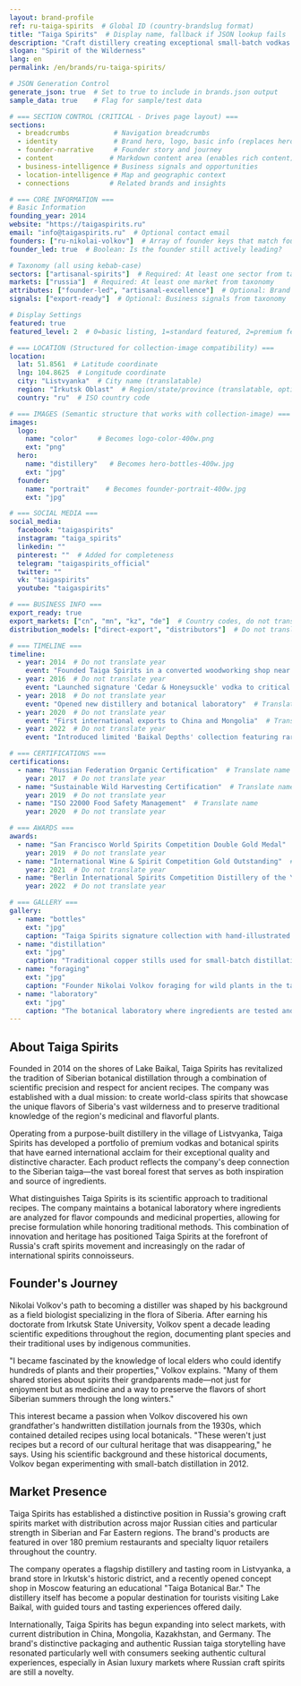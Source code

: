 ```yaml
---
layout: brand-profile
ref: ru-taiga-spirits  # Global ID (country-brandslug format)
title: "Taiga Spirits"  # Display name, fallback if JSON lookup fails
description: "Craft distillery creating exceptional small-batch vodkas and botanical spirits using ancient Siberian recipes and wild-harvested ingredients."
slogan: "Spirit of the Wilderness"
lang: en
permalink: /en/brands/ru-taiga-spirits/

# JSON Generation Control
generate_json: true  # Set to true to include in brands.json output
sample_data: true    # Flag for sample/test data

# === SECTION CONTROL (CRITICAL - Drives page layout) ===
sections:
  - breadcrumbs           # Navigation breadcrumbs
  - identity              # Brand hero, logo, basic info (replaces hero)
  - founder-narrative     # Founder story and journey
  - content              # Markdown content area (enables rich content)
  - business-intelligence # Business signals and opportunities
  - location-intelligence # Map and geographic context
  - connections          # Related brands and insights

# === CORE INFORMATION ===
# Basic Information
founding_year: 2014
website: "https://taigaspirits.ru"
email: "info@taigaspirits.ru"  # Optional contact email
founders: ["ru-nikolai-volkov"]  # Array of founder keys that match founders.json entries
founder_led: true  # Boolean: Is the founder still actively leading?

# Taxonomy (all using kebab-case)
sectors: ["artisanal-spirits"]  # Required: At least one sector from taxonomy
markets: ["russia"]  # Required: At least one market from taxonomy
attributes: ["founder-led", "artisanal-excellence"]  # Optional: Brand attributes from taxonomy
signals: ["export-ready"]  # Optional: Business signals from taxonomy

# Display Settings
featured: true
featured_level: 2  # 0=basic listing, 1=standard featured, 2=premium featured

# === LOCATION (Structured for collection-image compatibility) ===
location:
  lat: 51.8561  # Latitude coordinate
  lng: 104.8625  # Longitude coordinate
  city: "Listvyanka"  # City name (translatable)
  region: "Irkutsk Oblast"  # Region/state/province (translatable, optional)
  country: "ru"  # ISO country code

# === IMAGES (Semantic structure that works with collection-image) ===
images:
  logo:
    name: "color"     # Becomes logo-color-400w.png
    ext: "png"
  hero:
    name: "distillery"   # Becomes hero-bottles-400w.jpg
    ext: "jpg"
  founder:
    name: "portrait"    # Becomes founder-portrait-400w.jpg
    ext: "jpg"

# === SOCIAL MEDIA ===
social_media:
  facebook: "taigaspirits"
  instagram: "taiga_spirits"
  linkedin: ""
  pinterest: ""  # Added for completeness
  telegram: "taigaspirits_official"
  twitter: ""
  vk: "taigaspirits"
  youtube: "taigaspirits"

# === BUSINESS INFO ===
export_ready: true
export_markets: ["cn", "mn", "kz", "de"]  # Country codes, do not translate
distribution_models: ["direct-export", "distributors"]  # Do not translate codes

# === TIMELINE ===
timeline:
  - year: 2014  # Do not translate year
    event: "Founded Taiga Spirits in a converted woodworking shop near Lake Baikal"  # Translate event description
  - year: 2016  # Do not translate year
    event: "Launched signature 'Cedar & Honeysuckle' vodka to critical acclaim"  # Translate event description
  - year: 2018  # Do not translate year
    event: "Opened new distillery and botanical laboratory"  # Translate event description
  - year: 2020  # Do not translate year
    event: "First international exports to China and Mongolia"  # Translate event description
  - year: 2022  # Do not translate year
    event: "Introduced limited 'Baikal Depths' collection featuring rare endemic herbs"  # Translate event description

# === CERTIFICATIONS ===
certifications:
  - name: "Russian Federation Organic Certification"  # Translate name
    year: 2017  # Do not translate year
  - name: "Sustainable Wild Harvesting Certification"  # Translate name
    year: 2019  # Do not translate year
  - name: "ISO 22000 Food Safety Management"  # Translate name
    year: 2020  # Do not translate year

# === AWARDS ===
awards:
  - name: "San Francisco World Spirits Competition Double Gold Medal"  # Translate name
    year: 2019  # Do not translate year
  - name: "International Wine & Spirit Competition Gold Outstanding"  # Translate name
    year: 2021  # Do not translate year
  - name: "Berlin International Spirits Competition Distillery of the Year in Russia"  # Translate name
    year: 2022  # Do not translate year

# === GALLERY ===
gallery:
  - name: "bottles"
    ext: "jpg"
    caption: "Taiga Spirits signature collection with hand-illustrated botanical ingredient labels"
  - name: "distillation"
    ext: "jpg"
    caption: "Traditional copper stills used for small-batch distillation"
  - name: "foraging"
    ext: "jpg"
    caption: "Founder Nikolai Volkov foraging for wild plants in the taiga"
  - name: "laboratory"
    ext: "jpg"
    caption: "The botanical laboratory where ingredients are tested and recipes developed"
---
```


## About Taiga Spirits

Founded in 2014 on the shores of Lake Baikal, Taiga Spirits has revitalized the tradition of Siberian botanical distillation through a combination of scientific precision and respect for ancient recipes. The company was established with a dual mission: to create world-class spirits that showcase the unique flavors of Siberia's vast wilderness and to preserve traditional knowledge of the region's medicinal and flavorful plants.

Operating from a purpose-built distillery in the village of Listvyanka, Taiga Spirits has developed a portfolio of premium vodkas and botanical spirits that have earned international acclaim for their exceptional quality and distinctive character. Each product reflects the company's deep connection to the Siberian taiga—the vast boreal forest that serves as both inspiration and source of ingredients.

What distinguishes Taiga Spirits is its scientific approach to traditional recipes. The company maintains a botanical laboratory where ingredients are analyzed for flavor compounds and medicinal properties, allowing for precise formulation while honoring traditional methods. This combination of innovation and heritage has positioned Taiga Spirits at the forefront of Russia's craft spirits movement and increasingly on the radar of international spirits connoisseurs.

## Founder's Journey

Nikolai Volkov's path to becoming a distiller was shaped by his background as a field biologist specializing in the flora of Siberia. After earning his doctorate from Irkutsk State University, Volkov spent a decade leading scientific expeditions throughout the region, documenting plant species and their traditional uses by indigenous communities.

"I became fascinated by the knowledge of local elders who could identify hundreds of plants and their properties," Volkov explains. "Many of them shared stories about spirits their grandparents made—not just for enjoyment but as medicine and a way to preserve the flavors of short Siberian summers through the long winters."

This interest became a passion when Volkov discovered his own grandfather's handwritten distillation journals from the 1930s, which contained detailed recipes using local botanicals. "These weren't just recipes but a record of our cultural heritage that was disappearing," he says. Using his scientific background and these historical documents, Volkov began experimenting with small-batch distillation in 2012.

## Market Presence

Taiga Spirits has established a distinctive position in Russia's growing craft spirits market with distribution across major Russian cities and particular strength in Siberian and Far Eastern regions. The brand's products are featured in over 180 premium restaurants and specialty liquor retailers throughout the country.

The company operates a flagship distillery and tasting room in Listvyanka, a brand store in Irkutsk's historic district, and a recently opened concept shop in Moscow featuring an educational "Taiga Botanical Bar." The distillery itself has become a popular destination for tourists visiting Lake Baikal, with guided tours and tasting experiences offered daily.

Internationally, Taiga Spirits has begun expanding into select markets, with current distribution in China, Mongolia, Kazakhstan, and Germany. The brand's distinctive packaging and authentic Russian taiga storytelling have resonated particularly well with consumers seeking authentic cultural experiences, especially in Asian luxury markets where Russian craft spirits are still a novelty.
